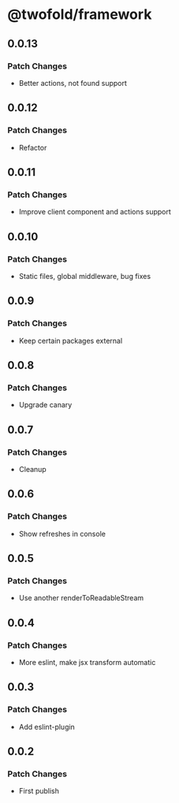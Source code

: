 # @twofold/framework

## 0.0.13

### Patch Changes

- Better actions, not found support

## 0.0.12

### Patch Changes

- Refactor

## 0.0.11

### Patch Changes

- Improve client component and actions support

## 0.0.10

### Patch Changes

- Static files, global middleware, bug fixes

## 0.0.9

### Patch Changes

- Keep certain packages external

## 0.0.8

### Patch Changes

- Upgrade canary

## 0.0.7

### Patch Changes

- Cleanup

## 0.0.6

### Patch Changes

- Show refreshes in console

## 0.0.5

### Patch Changes

- Use another renderToReadableStream

## 0.0.4

### Patch Changes

- More eslint, make jsx transform automatic

## 0.0.3

### Patch Changes

- Add eslint-plugin

## 0.0.2

### Patch Changes

- First publish
